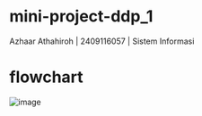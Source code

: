 # mini-project-ddp_1
Azhaar Athahiroh | 2409116057 | Sistem Informasi
# flowchart
![image](https://github.com/user-attachments/assets/2ad3c4d6-72ca-44ef-abf1-2e9b956085a5)

